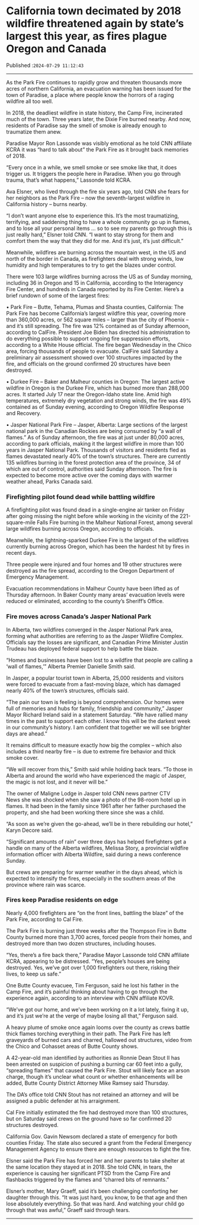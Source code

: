 # California town decimated by 2018 wildfire threatened again by state’s largest this year, as fires plague Oregon and Canada

Published :`2024-07-29 11:12:43`

---

As the Park Fire continues to rapidly grow and threaten thousands more acres of northern California, an evacuation warning has been issued for the town of Paradise, a place where people know the horrors of a raging wildfire all too well.

In 2018, the deadliest wildfire in state history, the Camp Fire, incinerated much of the town. Three years later, the Dixie Fire burned nearby. And now, residents of Paradise say the smell of smoke is already enough to traumatize them anew.

Paradise Mayor Ron Lassonde was visibly emotional as he told CNN affiliate KCRA it was “hard to talk about” the Park Fire as it brought back memories of 2018.

“Every once in a while, we smell smoke or see smoke like that, it does trigger us. It triggers the people here in Paradise. When you go through trauma, that’s what happens,” Lassonde told KCRA.

Ava Elsner, who lived through the fire six years ago, told CNN she fears for her neighbors as the Park Fire – now the seventh-largest wildfire in California history – burns nearby.

“I don’t want anyone else to experience this. It’s the most traumatizing, terrifying, and saddening thing to have a whole community go up in flames, and to lose all your personal items … so to see my parents go through this is just really hard,” Elsner told CNN. “I want to stay strong for them and comfort them the way that they did for me. And it’s just, it’s just difficult.”

Meanwhile, wildfires are burning across the mountain west, in the US and north of the border in Canada, as firefighters deal with strong winds, low humidity and high temperatures to try to get the blazes under control.

There were 103 large wildfires burning across the US as of Sunday morning, including 36 in Oregon and 15 in California, according to the Interagency Fire Center, and hundreds in Canada reported by its Fire Center. Here’s a brief rundown of some of the largest fires:

• Park Fire – Butte, Tehama, Plumas and Shasta counties, California: The Park Fire has become California’s largest wildfire this year, covering more than 360,000 acres, or 562 square miles – larger than the city of Phoenix – and it’s still spreading. The fire was 12% contained as of Sunday afternoon, according to CalFire. President Joe Biden has directed his administration to do everything possible to support ongoing fire suppression efforts, according to a White House official. The fire began Wednesday in the Chico area, forcing thousands of people to evacuate. CalFire said Saturday a preliminary air assessment showed over 100 structures impacted by the fire, and officials on the ground confirmed 20 structures have been destroyed.

• Durkee Fire – Baker and Malheur counties in Oregon: The largest active wildfire in Oregon is the Durkee Fire, which has burned more than 288,000 acres. It started July 17 near the Oregon-Idaho state line. Amid high temperatures, extremely dry vegetation and strong winds, the fire was 49% contained as of Sunday evening, according to Oregon Wildfire Response and Recovery.

• Jasper National Park Fire – Jasper, Alberta: Large sections of the largest national park in the Canadian Rockies are being consumed by “a wall of flames.” As of Sunday afternoon, the fire was at just under 80,000 acres, according to park officials, making it the largest wildfire in more than 100 years in Jasper National Park. Thousands of visitors and residents fled as flames devastated nearly 40% of the town’s structures. There are currently 135 wildfires burning in the forest protection area of the province, 34 of which are out of control, authorities said Sunday afternoon. The fire is expected to become more active over the coming days with warmer weather ahead, Parks Canada said.

### Firefighting pilot found dead while battling wildfire

A firefighting pilot was found dead in a single-engine air tanker on Friday after going missing the night before while working in the vicinity of the 221-square-mile Falls Fire burning in the Malheur National Forest, among several large wildfires burning across Oregon, according to officials.

Meanwhile, the lightning-sparked Durkee Fire is the largest of the wildfires currently burning across Oregon, which has been the hardest hit by fires in recent days.

Three people were injured and four homes and 19 other structures were destroyed as the fire spread, according to the Oregon Department of Emergency Management.

Evacuation recommendations in Malheur County have been lifted as of Thursday afternoon. In Baker County many areas’ evacuation levels were reduced or eliminated, according to the county’s Sheriff’s Office.

### Fire moves across Canada’s Jasper National Park

In Alberta, two wildfires converged in the Jasper National Park area, forming what authorities are referring to as the Jasper Wildfire Complex. Officials say the losses are significant, and Canadian Prime Minister Justin Trudeau has deployed federal support to help battle the blaze.

“Homes and businesses have been lost to a wildfire that people are calling a ‘wall of flames,’” Alberta Premier Danielle Smith said.

In Jasper, a popular tourist town in Alberta, 25,000 residents and visitors were forced to evacuate from a fast-moving blaze, which has damaged nearly 40% of the town’s structures, officials said.

“The pain our town is feeling is beyond comprehension. Our homes were full of memories and hubs for family, friendship and community,” Jasper Mayor Richard Ireland said in a statement Saturday. “We have rallied many times in the past to support each other. I know this will be the darkest week in our community’s history. I am confident that together we will see brighter days are ahead.”

It remains difficult to measure exactly how big the complex – which also includes a third nearby fire – is due to extreme fire behavior and thick smoke cover.

“We will recover from this,” Smith said while holding back tears. “To those in Alberta and around the world who have experienced the magic of Jasper, the magic is not lost, and it never will be.”

The owner of Maligne Lodge in Jasper told CNN news partner CTV News she was shocked when she saw a photo of the 98-room hotel up in flames. It had been in the family since 1961 after her father purchased the property, and she had been working there since she was a child.

“As soon as we’re given the go-ahead, we’ll be in there rebuilding our hotel,” Karyn Decore said.

“Significant amounts of rain” over three days has helped firefighters get a handle on many of the Alberta wildfires, Melissa Story, a provincial wildfire information officer with Alberta Wildfire, said during a news conference Sunday.

But crews are preparing for warmer weather in the days ahead, which is expected to intensify the fires, especially in the southern areas of the province where rain was scarce.

### Fires keep Paradise residents on edge

Nearly 4,000 firefighters are “on the front lines, battling the blaze” of the Park Fire, according to Cal Fire.

The Park Fire is burning just three weeks after the Thompson Fire in Butte County burned more than 3,700 acres, forced people from their homes, and destroyed more than two dozen structures, including houses.

“Yes, there’s a fire back there,” Paradise Mayor Lassonde told CNN affiliate KCRA, appearing to be distressed. “Yes, people’s houses are being destroyed. Yes, we’ve got over 1,000 firefighters out there, risking their lives, to keep us safe.”

One Butte County evacuee, Tim Ferguson, said he lost his father in the Camp Fire, and it’s painful thinking about having to go through the experience again, according to an interview with CNN affiliate KOVR.

“We’ve got our home, and we’ve been working on it a lot lately, fixing it up, and it’s just we’re at the verge of maybe losing all that,” Ferguson said.

A heavy plume of smoke once again looms over the county as crews battle thick flames torching everything in their path. The Park Fire has left graveyards of burned cars and charred, hallowed out structures, video from the Chico and Cohasset areas of Butte County shows.

A 42-year-old man identified by authorities as Ronnie Dean Stout II has been arrested on suspicion of pushing a burning car 60 feet into a gully, “spreading flames” that caused the Park Fire. Stout will likely face an arson charge, though it’s unclear what count or whether enhancements will be added, Butte County District Attorney Mike Ramsey said Thursday.

The DA’s office told CNN Stout has not retained an attorney and will be assigned a public defender at his arraignment.

Cal Fire initially estimated the fire had destroyed more than 100 structures, but on Saturday said crews on the ground have so far confirmed 20 structures destroyed.

California Gov. Gavin Newsom declared a state of emergency for both counties Friday. The state also secured a grant from the Federal Emergency Management Agency to ensure there are enough resources to fight the fire.

Elsner said the Park Fire has forced her and her parents to take shelter at the same location they stayed at in 2018. She told CNN, in tears, the experience is causing her significant PTSD from the Camp Fire and flashbacks triggered by the flames and “charred bits of remnants.”

Elsner’s mother, Mary Graeff, said it’s been challenging comforting her daughter through this. “It was just hard, you know, to be that age and then lose absolutely everything. So that was hard. And watching your child go through that was awful,” Graeff said through tears.

---

